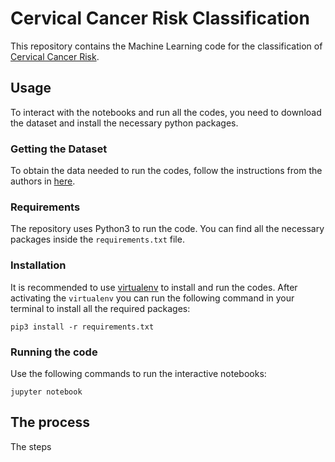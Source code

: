 # Cervical Cancer Risk Classification

This repository contains the Machine Learning code for the classification of
[Cervical Cancer Risk](https://www.kaggle.com/datasets/loveall/cervical-cancer-risk-classification).

## Usage

To interact with the notebooks and run all the codes, you need to download
the dataset and install the necessary python packages.

### Getting the Dataset

To obtain the data needed to run the codes, follow the instructions from the authors 
in [here](https://www.kaggle.com/datasets/loveall/cervical-cancer-risk-classification).

### Requirements

The repository uses Python3 to run the code. You can find all the necessary packages
inside the `requirements.txt` file.

### Installation

It is recommended to use [virtualenv](http://virtualenv.readthedocs.org/en/latest/installation.html)
to install and run the codes. After activating the `virtualenv` you can run the following
command in your terminal to install all the required packages:

```shell
pip3 install -r requirements.txt
```

### Running the code

Use the following commands to run the interactive notebooks:

```shell
jupyter notebook
```

## The process

The steps 